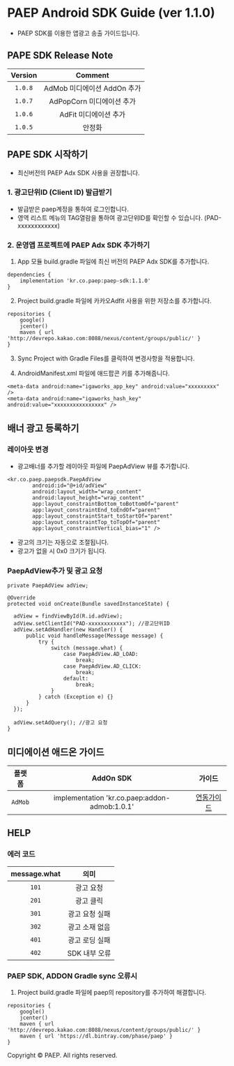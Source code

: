 # PAEP Android SDK Guide (ver 1.1.0)

* PAEP SDK를 이용한 앱광고 송출 가이드입니다.

## PAPE SDK Release Note
| Version | Comment |
|:---:|:---:|
| `1.0.8` | AdMob 미디에이션 AddOn 추가 |
| `1.0.7` | AdPopCorn 미디에이션 추가 |
| `1.0.6` | AdFit 미디에이션 추가 |
| `1.0.5` | 안정화 |

## PAPE SDK 시작하기
* 최신버전의 PAEP Adx SDK 사용을 권장합니다.

### 1. 광고단위ID (Client ID) 발급받기
* 발급받은 paep계정을 통하여 로그인합니다.
* 영역 리스트 메뉴의 TAG열람을 통하여 광고단위ID를 확인할 수 있습니다. (PAD-xxxxxxxxxxxx)

### 2. 운영앱 프로젝트에 PAEP Adx SDK 추가하기
1. App 모듈 build.gradle 파일에 최신 버전의 PAEP Adx SDK를 추가합니다.
```
dependencies {
    implementation 'kr.co.paep:paep-sdk:1.1.0'
}
```

2. Project build.gradle 파일에 카카오Adfit 사용을 위한 저장소를 추가합니다.
```
repositories {
    google()
    jcenter()
    maven { url 'http://devrepo.kakao.com:8088/nexus/content/groups/public/' }
}
```

3. Sync Project with Gradle Files를 클릭하여 변경사항을 적용합니다.

4. AndroidManifest.xml 파일에 애드팝콘 키를 추가해줍니다.
```
<meta-data android:name="igaworks_app_key" android:value="xxxxxxxxx" />
<meta-data android:name="igaworks_hash_key" android:value="xxxxxxxxxxxxxxxx" />
```

## 배너 광고 등록하기
### 레이아웃 변경
* 광고배너를 추가할 레이아웃 파일에 PaepAdView 뷰를 추가합니다.

```
<kr.co.paep.paepsdk.PaepAdView
        android:id="@+id/adView"
        android:layout_width="wrap_content"
        android:layout_height="wrap_content"
        app:layout_constraintBottom_toBottomOf="parent"
        app:layout_constraintEnd_toEndOf="parent"
        app:layout_constraintStart_toStartOf="parent"
        app:layout_constraintTop_toTopOf="parent"
        app:layout_constraintVertical_bias="1" />
```
        
* 광고의 크기는 자동으로 조절됩니다.
* 광고가 없을 시 0x0 크기가 됩니다.

### PaepAdView추가 및 광고 요청

```
private PaepAdView adView;

@Override
protected void onCreate(Bundle savedInstanceState) {

  adView = findViewById(R.id.adView);
  adView.setClientId("PAD-xxxxxxxxxxxx"); //광고단위ID
  adView.setAdHandler(new Handler() {
      public void handleMessage(Message message) {
          try {
              switch (message.what) {
                  case PaepAdView.AD_LOAD:
                      break;
                  case PaepAdView.AD_CLICK:
                      break;
                  default:
                      break;
              }
          } catch (Exception e) {}
      }
  });

  adView.setAdQuery(); //광고 요청
}
```

## 미디에이션 애드온 가이드
| 플랫폼 | AddOn SDK | 가이드 |
|:---:|:---:|:---:|
| `AdMob` | implementation 'kr.co.paep:addon-admob:1.0.1' | [연동가이드](https://github.com/phaserep/paep-android-sdk/blob/master/admob.md) |

## HELP
### 에러 코드
| message.what | 의미 |
|:---:|:---:|
| `101` | 광고 요청 |
| `201` | 광고 클릭 |
| `301` | 광고 요청 실패 |
| `302` | 광고 소재 없음 |
| `401` | 광고 로딩 실패 |
| `402` | SDK 내부 오류 |

### PAEP SDK, ADDON Gradle sync 오류시
1. Project build.gradle 파일에 paep의 repository를 추가하여 해결합니다.
```
repositories {
    google()
    jcenter()
    maven { url 'http://devrepo.kakao.com:8088/nexus/content/groups/public/' }
    maven { url 'https://dl.bintray.com/phase/paep' }
}
```

    
Copyright © PAEP. All rights reserved.
